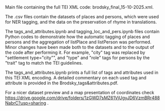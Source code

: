 Main file containing the full TEI XML code: brodsky_final_15-10-2025.xml.

The .csv files contain the datasets of places and persons, which were used for NER tagging, and the data on the preservation of rhyme in translations.

The tags_and_attributes.ipynb and tagging_loc_and_pers.ipynb files contain Python codes to demonstrate how the automatic tagging of places and persons and the aggregation of listPlace and listPerson was performed. Minor changes have been made both to the datasets and to the output of the code after performing it. For example, "city" tag was replaced by "settlement type="city"", and "type" and "role" tags for persons by the "trait" tag to match the TEI guidelines.

The tags_and_attributes.ipynb prints a full list of tags and attributes used in this TEI XML encoding. A detailed commentary on each used tag and attribute is provided in the Brodsky_tags&attributes.pdf.

For a nicer dataset preview and a map presentation of coordinates check https://drive.google.com/drive/folders/1zGWD7sMZ61VjUgyJD6VzmBRr488NabrC?usp=sharing .
